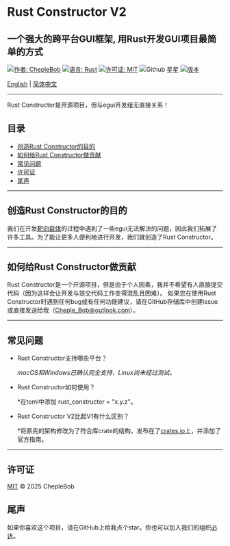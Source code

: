 # Rust Constructor V2

## 一个强大的跨平台GUI框架, 用Rust开发GUI项目最简单的方式

[![作者: ChepleBob](https://img.shields.io/badge/作者-ChepleBob-00B4D8)](https://github.com/ChepleBob30)
[![语言: Rust](https://img.shields.io/badge/语言-Rust-5F4C49)](https://www.rust-lang.org/)
[![许可证: MIT](https://img.shields.io/badge/许可证-MIT-yellow.svg)](https://opensource.org/licenses/MIT)
![Github 星星](https://img.shields.io/github/stars/ChepleBob30/Rust-Constructor?style=flat&color=red)
[![版本](https://img.shields.io/badge/版本-v2.0.7-421463)](https://github.com/ChepleBob30/Rust-Constructor/releases)

[English](./README.md) | [简体中文](./README_zh.md)

---

Rust Constructor是开源项目，但与egui开发组无直接关系！

## 目录

- [创造Rust Constructor的目的](#创造rust-constructor的目的)
- [如何给Rust Constructor做贡献](#如何给rust-constructor做贡献)
- [常见问题](#常见问题)
- [许可证](#许可证)
- [尾声](#尾声)

---

## 创造Rust Constructor的目的

我们在开发[靶向载体](https://github.com/ChepleBob30/Targeted-Vector/)的过程中遇到了一些egui无法解决的问题，因此我们拓展了许多工具。为了能让更多人便利地进行开发，我们就创造了Rust Constructor。

---

## 如何给Rust Constructor做贡献

Rust Constructor是一个开源项目，但是由于个人因素，我并不希望有人直接提交代码（因为这样会让开发与提交代码工作变得混乱且困难）。
如果您在使用Rust Constructor时遇到任何bug或有任何功能建议，请在GitHub存储库中创建issue或直接发送给我（<Cheple_Bob@outlook.com>）。

---

## 常见问题

- Rust Constructor支持哪些平台？

    *macOS和Windows已确认完全支持，Linux尚未经过测试。*

- Rust Constructor如何使用？

    *在toml中添加 rust_constructor = "x.y.z"。

- Rust Constructor V2比起V1有什么区别？

    *将原先的架构修改为了符合库crate的结构，发布在了[crates.io](https://crates.io/)上，并添加了官方指南。

---

## 许可证

[MIT](./LICENSE-MIT) © 2025 ChepleBob

## 尾声

如果你喜欢这个项目，请在GitHub上给我点个star。你也可以加入我们的组织[必达](https://github.com/Binder-organize)。
